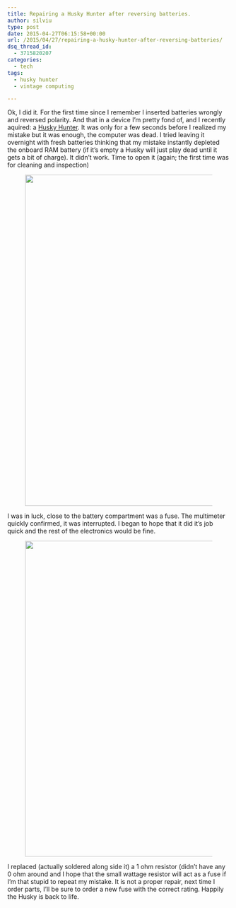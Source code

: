 ```yaml
---
title: Repairing a Husky Hunter after reversing batteries.
author: silviu
type: post
date: 2015-04-27T06:15:58+00:00
url: /2015/04/27/repairing-a-husky-hunter-after-reversing-batteries/
dsq_thread_id:
  - 3715820207
categories:
  - tech
tags:
  - husky hunter
  - vintage computing

---
```

Ok, I did it. For the first time since I remember I inserted batteries&nbsp;wrongly and reversed polarity. And that in a device I&#8217;m pretty fond of, and I recently aquired: a [Husky Hunter][1].&nbsp;It was only for a few seconds before I realized my mistake but it was enough, the computer was dead. I tried leaving it overnight with fresh batteries thinking that my mistake instantly depleted the onboard RAM battery (if it&#8217;s empty a Husky will just play dead until it gets a bit of charge). It didn&#8217;t work. Time to open it (again; the first time was for cleaning and inspection)

<div class="wp-block-image">
  <figure class="aligncenter size-full"><img decoding="async" loading="lazy" width="1000" height="750" src="https://www.silviuvulcan.ro/wp-content/uploads/2021/10/husky_hunter_board-1.jpg" alt="" class="wp-image-3849" srcset="https://www.silviuvulcan.ro/wp-content/uploads/2021/10/husky_hunter_board-1.jpg 1000w, https://www.silviuvulcan.ro/wp-content/uploads/2021/10/husky_hunter_board-1-300x225.jpg 300w, https://www.silviuvulcan.ro/wp-content/uploads/2021/10/husky_hunter_board-1-768x576.jpg 768w, https://www.silviuvulcan.ro/wp-content/uploads/2021/10/husky_hunter_board-1-210x158.jpg 210w" sizes="(max-width: 980px) 100vw, 980px" /></figure>
</div>

I was in luck, close to the battery compartment was a fuse. The multimeter quickly confirmed, it was interrupted.&nbsp;I began to hope that it did it&#8217;s job quick and the rest of the electronics would be fine.

<div class="wp-block-image">
  <figure class="aligncenter size-full"><img decoding="async" loading="lazy" width="1000" height="715" src="https://www.silviuvulcan.ro/wp-content/uploads/2021/10/husky_hunter_fuse.jpg" alt="" class="wp-image-3850" srcset="https://www.silviuvulcan.ro/wp-content/uploads/2021/10/husky_hunter_fuse.jpg 1000w, https://www.silviuvulcan.ro/wp-content/uploads/2021/10/husky_hunter_fuse-300x215.jpg 300w, https://www.silviuvulcan.ro/wp-content/uploads/2021/10/husky_hunter_fuse-768x549.jpg 768w, https://www.silviuvulcan.ro/wp-content/uploads/2021/10/husky_hunter_fuse-210x150.jpg 210w" sizes="(max-width: 980px) 100vw, 980px" /></figure>
</div>

I replaced (actually soldered along side it) a 1 ohm resistor (didn&#8217;t have any 0 ohm around and I hope that the small wattage resistor will act as a fuse if I&#8217;m that stupid to repeat my mistake.&nbsp;It is not a proper repair, next time I order parts, I&#8217;ll be sure to order a new fuse with the correct rating. Happily the Husky is back to life.

 [1]: http://www.old-computers.com/museum/computer.asp?c=285